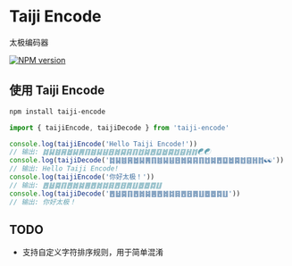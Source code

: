 # Taiji Encode
太极编码器

[![NPM version][npm-image]][npm-url]

## 使用 Taiji Encode
```sh
npm install taiji-encode
```

```javascript
import { taijiEncode, taijiDecode } from 'taiji-encode'

console.log(taijiEncode('Hello Taiji Encode!'))
// 输出: ䷜䷭䷾䷷䷹䷭䷠䷖䷾䷭䷣䷔䷮䷑䷳䷖䷂䷯䷘䷨䷹䷸䷂䷕䷏䷇☯☯
console.log(taijiDecode('䷜䷭䷾䷷䷹䷭䷠䷖䷾䷭䷣䷔䷮䷑䷳䷖䷂䷯䷘䷨䷹䷸䷂䷕䷏䷇☯☯'))
// 输出: Hello Taiji Encode!
console.log(taijiEncode('你好太极！'))
// 输出: ䷘䷵䷸䷖䷘䷮䷯䷌䷘䷮䷜䷿䷘䷔䷅䷗䷉䷉䷺䷗
console.log(taijiDecode('䷘䷵䷸䷖䷘䷮䷯䷌䷘䷮䷜䷿䷘䷔䷅䷗䷉䷉䷺䷗'))
// 输出: 你好太极！
```

## TODO
* 支持自定义字符排序规则，用于简单混淆

[npm-image]: https://img.shields.io/npm/v/taiji-encode.svg?style=flat-square
[npm-url]: https://www.npmjs.com/package/taiji-encode
